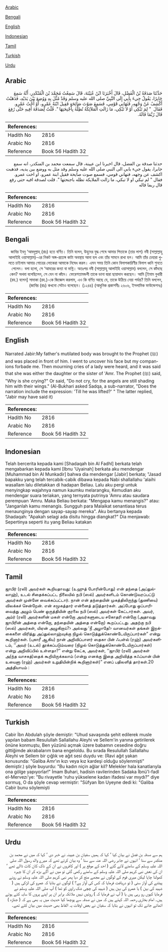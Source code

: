 [Arabic](#arabic)

[Bengali](#bengali)

[English](#english)

[Indonesian](#indonesian)

[Tamil](#tamil)

[Turkish](#turkish)

[Urdu](#urdu)

## Arabic


<div dir="rtl" lang="ar" style={{fontSize:'larger',backgroundColor:'#f8f9fa',padding:20}}>
حَدَّثَنَا صَدَقَةُ بْنُ الْفَضْلِ، قَالَ أَخْبَرَنَا ابْنُ عُيَيْنَةَ، قَالَ سَمِعْتُ مُحَمَّدَ بْنَ الْمُنْكَدِرِ، أَنَّهُ سَمِعَ جَابِرًا، يَقُولُ جِيءَ بِأَبِي إِلَى النَّبِيِّ صلى الله عليه وسلم وَقَدْ مُثِّلَ بِهِ وَوُضِعَ بَيْنَ يَدَيْهِ، فَذَهَبْتُ أَكْشِفُ عَنْ وَجْهِهِ، فَنَهَانِي قَوْمِي، فَسَمِعَ صَوْتَ صَائِحَةٍ فَقِيلَ ابْنَةُ عَمْرٍو، أَوْ أُخْتُ عَمْرٍو‏.‏ فَقَالَ ‏ "‏ لِمَ تَبْكِي أَوْ لاَ تَبْكِي، مَا زَالَتِ الْمَلاَئِكَةُ تُظِلُّهُ بِأَجْنِحَتِهَا ‏"‏‏.‏ قُلْتُ لِصَدَقَةَ أَفِيهِ حَتَّى رُفِعَ قَالَ رُبَّمَا قَالَهُ‏.‏
</div>
<div style={{backgroundColor:'#f8f9fa',padding:20, marginBottom: 10}}><table> <thead> <tr> <th>References:</th> <th></th> </tr> </thead> <tbody><tr><td>Hadith No</td><td>2816</td></tr><tr><td>Arabic No</td><td>2816</td></tr><tr><td>Reference</td><td>Book 56 Hadith 32</td></tr></tbody></table></div>


<div dir="rtl" lang="ar" style={{fontSize:'larger',backgroundColor:'#f8f9fa',padding:20}}>
حدثنا صدقة بن الفضل، قال اخبرنا ابن عيينة، قال سمعت محمد بن المنكدر، انه سمع جابرا، يقول جيء بابي الى النبي صلى الله عليه وسلم وقد مثل به ووضع بين يديه، فذهبت اكشف عن وجهه، فنهاني قومي، فسمع صوت صايحة فقيل ابنة عمرو، او اخت عمرو. فقال " لم تبكي او لا تبكي، ما زالت الملايكة تظله باجنحتها ". قلت لصدقة افيه حتى رفع قال ربما قاله
</div>
<div style={{backgroundColor:'#f8f9fa',padding:20, marginBottom: 10}}><table> <thead> <tr> <th>References:</th> <th></th> </tr> </thead> <tbody><tr><td>Hadith No</td><td>2816</td></tr><tr><td>Arabic No</td><td>2816</td></tr><tr><td>Reference</td><td>Book 56 Hadith 32</td></tr></tbody></table></div>

## Bengali


<div dir="rtl" lang="bn" style={{fontSize:'larger',backgroundColor:'#f8f9fa',padding:20}}>
জাবির ইবনু ‘আবদুল্লাহ্ (রাঃ) হতে বর্ণিত। তিনি বলেন, উহুদের যুদ্ধ শেষে আমার পিতাকে (তার লাশ) নবী (সাল্লাল্লাহু আলাইহি ওয়াসাল্লাম)-এর নিকট অঙ্গ-প্রত্যঙ্গ কাটা অবস্থায় আনা হল এবং তাঁর সামনে রাখা হল। আমি তাঁর চেহারা খুলতে চাইলাম আমার গোত্রের লোকেরা আমাকে নিষেধ করল। এমন সময় তিনি কোন বিলাপকারিণীর বিলাপ ধ্বনি শুনতে পেলেন। বলা হলো, সে ‘আমরের কন্যা বা ভগ্নি। অতঃপর নবী (সাল্লাল্লাহু আলাইহি ওয়াসাল্লাম) বললেন, সে কাঁদছে কেন? অথবা বলেছিলেন, সে যেন না কাঁদে। ফেরেশতামন্ডলী তাকে ডানা দ্বারা ছায়াদান করছেন। আমি [ইমাম বুখারী (রহ.) বলেন] সাদাকা (রহ.)-কে জিজ্ঞেস করলাম, এও কি বর্ণিত আছে যে, তাকে উঠিয়ে নেয়া পর্যন্ত? তিনি বললেন, (জাবির (রাঃ) কখনো সেটাও বলেছেন। (১২৪৪) (আধুনিক প্রকাশনীঃ ২৬০৬, ইসলামিক ফাউন্ডেশনঃ)
</div>
<div style={{backgroundColor:'#f8f9fa',padding:20, marginBottom: 10}}><table> <thead> <tr> <th>References:</th> <th></th> </tr> </thead> <tbody><tr><td>Hadith No</td><td>2816</td></tr><tr><td>Arabic No</td><td>2816</td></tr><tr><td>Reference</td><td>Book 56 Hadith 32</td></tr></tbody></table></div>

## English


<div dir="ltr" lang="en" style={{fontSize:'larger',backgroundColor:'#f8f9fa',padding:20}}>
Narrated Jabir:My father's mutilated body was brought to the Prophet (ﷺ) and was placed in front of him. I went to uncover his face but my companions forbade me. Then mourning cries of a lady were heard, and it was said that she was either the daughter or the sister of 'Amr. The Prophet (ﷺ) said, "Why is she crying?" Or said, "Do not cry, for the angels are still shading him with their wings." (Al-Bukhari asked Sadqa, a sub-narrator, "Does the narration include the expression: 'Till he was lifted?' " The latter replied, "Jabir may have said it)
</div>
<div style={{backgroundColor:'#f8f9fa',padding:20, marginBottom: 10}}><table> <thead> <tr> <th>References:</th> <th></th> </tr> </thead> <tbody><tr><td>Hadith No</td><td>2816</td></tr><tr><td>Arabic No</td><td>2816</td></tr><tr><td>Reference</td><td>Book 56 Hadith 32</td></tr></tbody></table></div>

## Indonesian


<div dir="ltr" lang="id" style={{fontSize:'larger',backgroundColor:'#f8f9fa',padding:20}}>
Telah bercerita kepada kami [Shadaqah bin Al Fadhl] berkata telah mengabarkan kepada kami [Ibnu 'Uyainah] berkata aku mendengar [Muhammad bin Al Munkadir] bahwa dia mendengar [Jabir] berkata; "Jasad bapakku yang telah tercabik-cabik dibawa kepada Nabi shallallahu 'alaihi wasallam lalu diletakkan di hadapan Beliau. Lalu aku pergi untuk menyingkap wajahnya namun kaumku melarangku, Kemudian aku mendengar suara teriakan, yang ternyata putrinya 'Amru atau saudara perempuan 'Amru. Maka Beliau berkata: "Mengapa kamu menangis?" atau: "Janganlah kamu menangis. Sungguh para Malaikat senantiasa terus menaunginya dengan sayap-sayap mereka". Aku bertanya kepada Shadaqah: "Apakah selagi ada disitu hingga diangkat?" Dia menjawab: Sepertinya seperti itu yang Beliau katakan
</div>
<div style={{backgroundColor:'#f8f9fa',padding:20, marginBottom: 10}}><table> <thead> <tr> <th>References:</th> <th></th> </tr> </thead> <tbody><tr><td>Hadith No</td><td>2816</td></tr><tr><td>Arabic No</td><td>2816</td></tr><tr><td>Reference</td><td>Book 56 Hadith 32</td></tr></tbody></table></div>

## Tamil


<div dir="ltr" lang="ta" style={{fontSize:'larger',backgroundColor:'#f8f9fa',padding:20}}>
ஜாபிர் (ரலி) அவர்கள் கூறியதாவது: (உஹுத் போரின்போது) என் தந்தை (அப்துல்லாஹ்), உடல் சிதைக்கப்பட்ட நிலையில் நபி (ஸல்) அவர்களிடம் கொண்டுவரப்பட்டு அவர்கள் முன்னே வைக்கப்பட்டார். நான் என் தந்தையின் முகத்திலிருந்து (துணியை) விலக்கச் சென்றேன். என் சமூகத்தார் என்னைத் தடுத்தார்கள். அப்போது ஒப்பாரிவைத்து அழும் பெண் ஒருத்தியின் குரலை நபி (ஸல்) அவர்கள் கேட்டார்கள். அவர், அம்ர் (ரலி) அவர்களின் மகள் என்றோ அவர்களுடைய சகோதரி என்றோ (அதாவது ஜாபிரின் அத்தை என்றோ, தந்தையின் அத்தை என்றோ) கூறப்பட்டது. அதற்கு நபி (ஸல்) அவர்கள், யிஏன் அழுகிறாய்?› அல்லது ‘நீ அழாதே!› வானவர்கள் தங்கள் இறக்கைகளை விரித்து அப்துல்லாஹ்வுக்கு நிழல் கொடுத்துக்கொண்டேயிருப்பார்கள்” என்று கூறினார்கள். (புகாரீ ஆகிய) நான் அறிவிப்பாளர் ஸதகா பின் ஃபள்ல் (ரஹ்) அவர்களிடம், ‘‘அவர் (உடல்) தூக்கப்படும்வரை (நிழல் கொடுத்துக்கொண்டேயிருப்பார்கள்) என்று அறிவிப்பில் உள்ளதா?” என்று கேட்க, அவர்கள், ‘‘ஜாபிர் (ரலி) அவர்கள் அ(ந்த வாசகத்)தைக் கூறியிருக்கலாம் (என்று எனக்கு இதை அறிவித்த சுஃப்யான் பின் உயைனா (ரஹ்) அவர்கள் உறுதியின்றிக் கூறினார்கள்)” எனப் பதிலளித் தார்கள்.20 அத்தியாயம் :
</div>
<div style={{backgroundColor:'#f8f9fa',padding:20, marginBottom: 10}}><table> <thead> <tr> <th>References:</th> <th></th> </tr> </thead> <tbody><tr><td>Hadith No</td><td>2816</td></tr><tr><td>Arabic No</td><td>2816</td></tr><tr><td>Reference</td><td>Book 56 Hadith 32</td></tr></tbody></table></div>

## Turkish


<div dir="ltr" lang="tr" style={{fontSize:'larger',backgroundColor:'#f8f9fa',padding:20}}>
Cabir İbn Abdulah şöyle demiştir: "Uhud savaşında şehit edilerek musle yapılan babam Resulullah Sallallahu Aleyhi ve Sellem'in yanına getirilerek önüne konmuştu, Ben yüzünü açmak üzere babamın cesedine doğru gittiğimde akrabalarım bana engeloldu. Bu sırada Resulullah Sallallahu Aleyhi ve Sellem bir çığlık ve ağıt sesi duydu ve: (Ravi ağıt yakan konusunda: "Galiba Amr'ın kızı veya kız kardeşi olduğu söylenmişti" demiştir.) şöyle buyurdu: "Bu kadın niçin ağlar kil? Melekler hala kanatlarıyla ona gölge yapıyorlar!" İmam Buhari, hadisin ravilerinden Sadaka İbnü'l-fadl el-Mervezı'ye: "Bu rivayetle 'ruhu yükselene kadarı ifadesi var mıydı?" diye sormuş, O da şöyle cevap vermiştir: "Süfyan İbn Uyeyne dedi ki: "Galiba Cabir bunu söylemişti
</div>
<div style={{backgroundColor:'#f8f9fa',padding:20, marginBottom: 10}}><table> <thead> <tr> <th>References:</th> <th></th> </tr> </thead> <tbody><tr><td>Hadith No</td><td>2816</td></tr><tr><td>Arabic No</td><td>2816</td></tr><tr><td>Reference</td><td>Book 56 Hadith 32</td></tr></tbody></table></div>

## Urdu


<div dir="rtl" lang="ur" style={{fontSize:'larger',backgroundColor:'#f8f9fa',padding:20}}>
ہم سے صدقہ بن فضل نے بیان کیا ‘ کہا کہ ہمیں سفیان بن عیینہ نے خبر دی ‘ کہا کہ میں نے محمد بن منکدر سے سنا ‘ انہوں نے جابر رضی اللہ عنہ سے سنا ‘ وہ بیان کرتے تھے کہ میرے والد رسول اللہ صلی اللہ علیہ وسلم کے سامنے لائے گئے ( احد کے موقع پر ) اور کافروں نے ان کے ناک کان کاٹ ڈالے تھے ‘ ان کی نعش نبی کریم صلی اللہ علیہ وسلم کے سامنے رکھی گئی تو میں نے آگے بڑھ کر ان کا چہرہ کھولنا چاہا لیکن میری قوم کے لوگوں نے مجھے منع کر دیا پھر نبی کریم صلی اللہ علیہ وسلم نے رونے پیٹنے کی آواز سنی ( تو دریافت فرمایا کہ کس کی آواز ہے؟ ) لوگوں نے بتایا کہ عمرو کی لڑکی ہیں ( شہید کی بہن ) یا عمرو کی بہن ہیں ( شہید کی چچی شک راوی کو تھا ) آپ صلی اللہ علیہ وسلم نے فرمایا کیوں رو رہی ہیں یا ( آپ نے فرمایا کہ ) روئیں نہیں ملائکہ برابر ان پر اپنے پروں کا سایہ کئے ہوئے ہیں۔ امام بخاری رحمہ اللہ کہتے ہیں کہ میں نے صدقہ سے پوچھا کیا حدیث میں یہ بھی ہے کہ ( جنازہ ) اٹھائے جانے تک تو انہوں نے بتایا کہ سفیان نے بعض اوقات یہ الفاظ بھی حدیث میں بیان کئے تھے۔
</div>
<div style={{backgroundColor:'#f8f9fa',padding:20, marginBottom: 10}}><table> <thead> <tr> <th>References:</th> <th></th> </tr> </thead> <tbody><tr><td>Hadith No</td><td>2816</td></tr><tr><td>Arabic No</td><td>2816</td></tr><tr><td>Reference</td><td>Book 56 Hadith 32</td></tr></tbody></table></div>